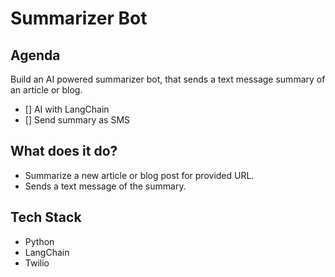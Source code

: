 # Summarizer Bot

## Agenda

Build an AI powered summarizer bot, that sends a text message summary of an article or blog.

- [] AI with LangChain
- [] Send summary as SMS

## What does it do?

- Summarize a new article or blog post for provided URL.
- Sends a text message of the summary.

## Tech Stack

- Python
- LangChain
- Twilio
